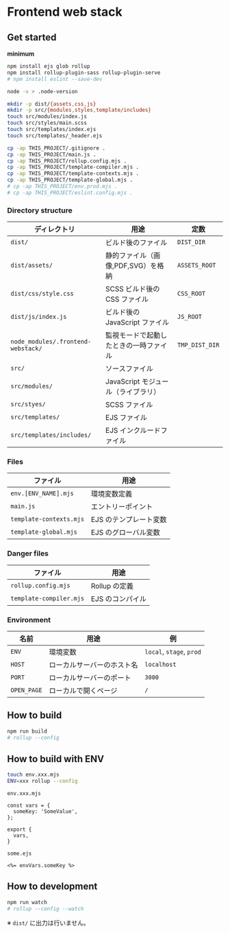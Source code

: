 # Frontend web stack

## Get started

**minimum**

```bash
npm install ejs glob rollup
npm install rollup-plugin-sass rollup-plugin-serve
# npm install eslint --save-dev

node -v > .node-version

mkdir -p dist/{assets,css,js}
mkdir -p src/{modules,styles,template/includes}
touch src/modules/index.js
touch src/styles/main.scss
touch src/templates/index.ejs
touch src/templates/_header.ejs

cp -ap THIS_PROJECT/.gitignore .
cp -ap THIS_PROJECT/main.js .
cp -ap THIS_PROJECT/rollup.config.mjs .
cp -ap THIS_PROJECT/template-compiler.mjs .
cp -ap THIS_PROJECT/template-contexts.mjs .
cp -ap THIS_PROJECT/template-global.mjs .
# cp -ap THIS_PROJECT/env.prod.mjs .
# cp -ap THIS_PROJECT/eslint.config.mjs .
```

### Directory structure

| ディレクトリ                             | 用途                      | 定数             |
|------------------------------------|-------------------------|----------------|
| `dist/`                            | ビルド後のファイル               | `DIST_DIR`     |
| `dist/assets/`                     | 静的ファイル（画像,PDF,SVG）を格納   | `ASSETS_ROOT`  |
| `dist/css/style.css`               | SCSS ビルド後の CSS ファイル     | `CSS_ROOT`     |
| `dist/js/index.js`                 | ビルド後の JavaScript ファイル   | `JS_ROOT`      |
| `node_modules/.frontend-webstack/` | 監視モードで起動したときの一時ファイル     | `TMP_DIST_DIR` |
| `src/`                             | ソースファイル                 |                |
| `src/modules/`                     | JavaScript モジュール（ライブラリ） |                |
| `src/styes/`                       | SCSS ファイル               |                |
| `src/templates/`                   | EJS ファイル                |                |
| `src/templates/includes/`          | EJS インクルードファイル          |                |

### Files

| ファイル                    | 用途            |
|-------------------------|---------------|
| `env.[ENV_NAME].mjs`    | 環境変数定義        |
| `main.js`               | エントリーポイント     |
| `template-contexts.mjs` | EJS のテンプレート変数 |
| `template-global.mjs`   | EJS のグローバル変数  |

### Danger files

| ファイル                    | 用途         |
|-------------------------|------------|
| `rollup.config.mjs`     | Rollup の定義 |
| `template-compiler.mjs` | EJS のコンパイル |

### Environment

| 名前          | 用途            | 例                        |
|-------------|---------------|--------------------------|
| `ENV`       | 環境変数          | `local`, `stage`, `prod` |
| `HOST`      | ローカルサーバーのホスト名 | `localhost`              |
| `PORT`      | ローカルサーバーのポート  | `3000`                   |
| `OPEN_PAGE` | ローカルで開くページ    | `/`                      |


## How to build

```bash
npm run build
# rollup --config
```

## How to build with ENV

```bash
touch env.xxx.mjs
ENV=xxx rollup --config
```

`env.xxx.mjs`
```:js
const vars = {
  someKey: 'SomeValue',
};

export {
  vars,
}
```

`some.ejs`
```ejs
<%= envVars.someKey %>
```

## How to development

```bash
npm run watch
# rollup --config --watch
```

※ `dist/` に出力は行いません。
